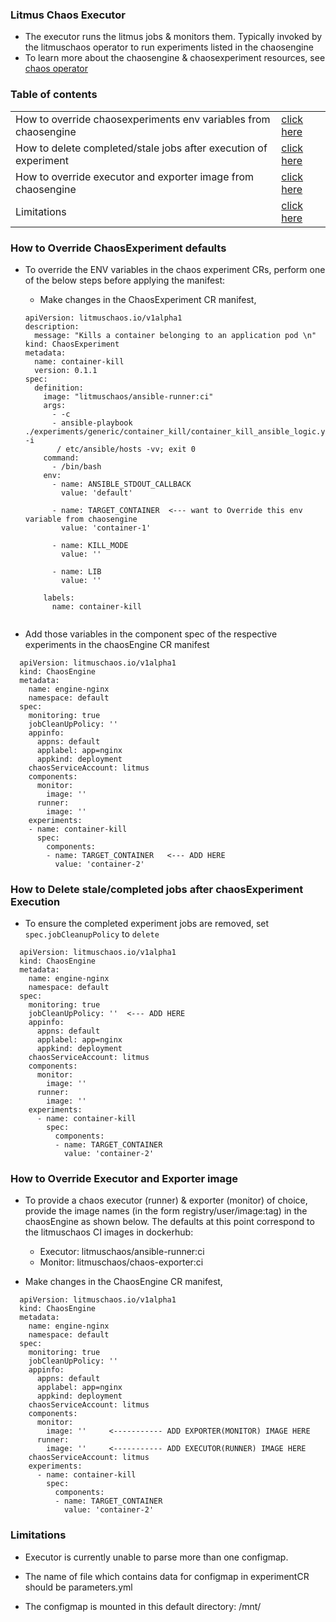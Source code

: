 ### Litmus Chaos Executor

-   The executor runs the litmus jobs & monitors them. Typically invoked by the litmuschaos operator to run
    experiments listed in the chaosengine
-   To learn more about the chaosengine & chaosexperiment resources, see [chaos operator](https://github.com/litmuschaos/chaos-operator)

### Table of contents

<table style="border:1 solid">
<tr>
<td>  How to override chaosexperiments env variables from chaosengine  </td>
<td> <a href="https://github.com/shubhamchaudhary/litmus/tree/update-executor-readme/executor#how-to-override-chaosexperiment-defaults"> click here </a> </td>
</tr>
<tr>
<td> How to delete completed/stale jobs after execution of experiment </td>
<td> <a href="https://github.com/shubhamchaudhary/litmus/tree/update-executor-readme/executor#how-to-delete-stalecompleted-jobs-after-chaosexperiment-execution"> click here </a> </td>
</tr>
<tr>
<td> How to override executor and exporter image from chaosengine </td>
<td> <a href="#overrideimages"> click here </a> </td>
</tr>
<tr>
<td>  Limitations </td>
<td> <a href="#limitations"> click here </a> </td>
</tr>
</table>

<div id="overrideenvs">

### How to Override ChaosExperiment defaults

-   To override the ENV variables in the chaos experiment CRs, perform one of the below steps before applying the manifest:

    -   Make changes in the ChaosExperiment CR manifest,

    ```
    apiVersion: litmuschaos.io/v1alpha1
    description:
      message: "Kills a container belonging to an application pod \n"
    kind: ChaosExperiment
    metadata:
      name: container-kill
      version: 0.1.1
    spec:
      definition:
        image: "litmuschaos/ansible-runner:ci"
        args:
          - -c
          - ansible-playbook ./experiments/generic/container_kill/container_kill_ansible_logic.yml -i
           / etc/ansible/hosts -vv; exit 0
        command:
          - /bin/bash
        env:
          - name: ANSIBLE_STDOUT_CALLBACK
            value: 'default'

          - name: TARGET_CONTAINER  <--- want to Override this env variable from chaosengine
            value: 'container-1'

          - name: KILL_MODE
            value: ''

          - name: LIB
            value: ''

        labels:
          name: container-kill
 
    ```    

-   Add those variables in the component spec of the respective experiments in the chaosEngine CR manifest

  ```
    apiVersion: litmuschaos.io/v1alpha1
    kind: ChaosEngine
    metadata:
      name: engine-nginx
      namespace: default
    spec:
      monitoring: true 
      jobCleanUpPolicy: ''
      appinfo:
        appns: default  
        applabel: app=nginx
        appkind: deployment
      chaosServiceAccount: litmus
      components:
        monitor:
          image: '' 
        runner:
          image: ''
      experiments:
      - name: container-kill
        spec:
          components:
          - name: TARGET_CONTAINER   <--- ADD HERE
            value: 'container-2'
  ```
</div>

<div id="deletejobs">

### How to Delete stale/completed jobs after chaosExperiment Execution

-   To ensure the completed experiment jobs are removed, set `spec.jobCleanupPolicy` to `delete`

  ```
    apiVersion: litmuschaos.io/v1alpha1
    kind: ChaosEngine
    metadata:
      name: engine-nginx
      namespace: default
    spec:
      monitoring: true 
      jobCleanUpPolicy: ''  <--- ADD HERE
      appinfo: 
        appns: default  
        applabel: app=nginx
        appkind: deployment
      chaosServiceAccount: litmus
      components:
        monitor:
          image: '' 
        runner:
          image: ''
      experiments:
        - name: container-kill
          spec:
            components:
            - name: TARGET_CONTAINER
              value: 'container-2'
  ```
</div>

<div id="overrideimages">

### How to Override Executor and Exporter image

-   To provide a chaos executor (runner) & exporter (monitor) of choice, provide the image names (in the form registry/user/image:tag) in the chaosEngine as shown below. The defaults at this point correspond to the litmuschaos CI images in dockerhub:
    
    -   Executor: litmuschaos/ansible-runner:ci
    -   Monitor: litmuschaos/chaos-exporter:ci

-   Make changes in the ChaosEngine CR manifest,
        
  ```
    apiVersion: litmuschaos.io/v1alpha1
    kind: ChaosEngine
    metadata:
      name: engine-nginx
      namespace: default 
    spec:
      monitoring: true 
      jobCleanUpPolicy: '' 
      appinfo: 
        appns: default  
        applabel: app=nginx
        appkind: deployment
      chaosServiceAccount: litmus
      components:
        monitor:
          image: ''     <----------- ADD EXPORTER(MONITOR) IMAGE HERE
        runner:
          image: ''     <----------- ADD EXECUTOR(RUNNER) IMAGE HERE
      chaosServiceAccount: litmus 
      experiments:
        - name: container-kill
          spec:
            components:
            - name: TARGET_CONTAINER
              value: 'container-2'
  ```
</div>

<div id="limitations">

### Limitations

-   Executor is currently unable to parse more than one configmap.

-   The name of file which contains data for configmap in experimentCR should be parameters.yml

-   The configmap is mounted in this default directory: /mnt/ 

</div>
